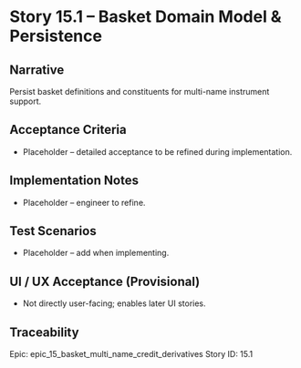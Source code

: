 # Story 15.1 – Basket Domain Model & Persistence

## Narrative
Persist basket definitions and constituents for multi-name instrument support.

## Acceptance Criteria
- Placeholder – detailed acceptance to be refined during implementation.

## Implementation Notes
- Placeholder – engineer to refine.

## Test Scenarios
- Placeholder – add when implementing.

## UI / UX Acceptance (Provisional)
- Not directly user-facing; enables later UI stories.

## Traceability
Epic: epic_15_basket_multi_name_credit_derivatives
Story ID: 15.1
